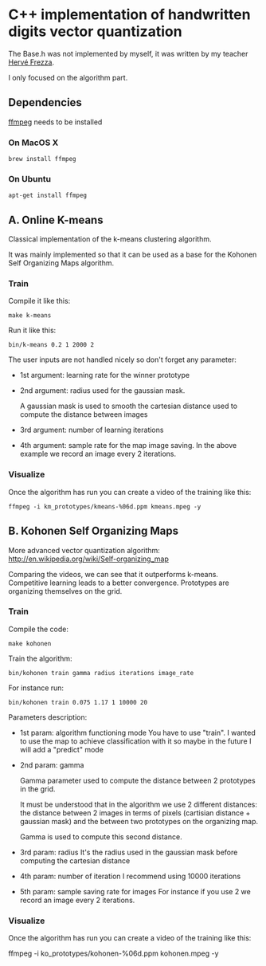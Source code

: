 # C++ implementation of handwritten digits vector quantization

The Base.h was not implemented by myself, it was written by my teacher 
[Hervé Frezza](http://www.metz.supelec.fr/metz/personnel/frezza/).

I only focused on the algorithm part.

## Dependencies

[ffmpeg](https://www.ffmpeg.org/) needs to be installed

### On MacOS X

    brew install ffmpeg

### On Ubuntu
    
    apt-get install ffmpeg


## A. Online K-means

Classical implementation of the k-means clustering algorithm.

It was mainly implemented so that it can be used as a base for the Kohonen 
Self Organizing Maps algorithm.

### Train

Compile it like this:

    make k-means
    
Run it like this:

    bin/k-means 0.2 1 2000 2

The user inputs are not handled nicely so don't forget any parameter:

* 1st argument: learning rate for the winner prototype

* 2nd argument: radius used for the gaussian mask.
    
    A gaussian mask is used to smooth the cartesian distance used to compute 
    the distance between images

* 3rd argument: number of learning iterations

* 4th argument: sample rate for the map image saving. In the above example we 
record an image every 2 iterations.


### Visualize

Once the algorithm has run you can create a video of the training like this:
    
    ffmpeg -i km_prototypes/kmeans-%06d.ppm kmeans.mpeg -y




## B. Kohonen Self Organizing Maps

More advanced vector quantization algorithm: http://en.wikipedia.org/wiki/Self-organizing_map

Comparing the videos, we can see that it outperforms k-means.
Competitive learning leads to a better convergence.
Prototypes are organizing themselves on the grid.

### Train

Compile the code:

    make kohonen
    
Train the algorithm:

    bin/kohonen train gamma radius iterations image_rate
    
For instance run:
    
    bin/kohonen train 0.075 1.17 1 10000 20


Parameters description:

* 1st param: algorithm functioning mode
    You have to use "train".
    I wanted to use the map to achieve classification with it so maybe in the 
    future I will add a "predict" mode

* 2nd param: gamma

    Gamma parameter used to compute the distance between 2 prototypes in the grid.

    It must be understood that in the algorithm we use 2 different distances: 
    the distance between 2 images in terms of pixels 
    (cartisian distance + gaussian mask) and the between two prototypes on the 
    organizing map.
    
    Gamma is used to compute this second distance.

* 3rd param: radius
It's the radius used in the gaussian mask before computing the cartesian distance

* 4th param: number of iteration
I recommend using 10000 iterations

* 5th param: sample saving rate for images
For instance if you use 2 we record an image every 2 iterations.


### Visualize

Once the algorithm has run you can create a video of the training like this:

ffmpeg -i ko_prototypes/kohonen-%06d.ppm kohonen.mpeg -y


